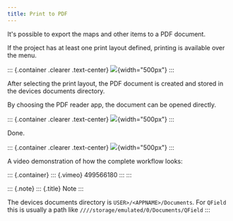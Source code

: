 ```yaml
---
title: Print to PDF
---
```


It\'s possible to export the maps and other items to a PDF document.

If the project has at least one print layout defined, printing is
available over the menu.

::: {.container .clearer .text-center}
![](../images/print_menu.jpg){width="500px"}
:::

After selecting the print layout, the PDF document is created and stored
in the devices documents directory.

By choosing the PDF reader app, the document can be opened directly.

::: {.container .clearer .text-center}
![](../images/print_open.jpg){width="500px"}
:::

Done.

::: {.container .clearer .text-center}
![](../images/print_document.jpg){width="500px"}
:::

A video demonstration of how the complete workflow looks:

::: {.container}
::: {.vimeo}
499566180
:::
:::

::: {.note}
::: {.title}
Note
:::

The devices documents directory is `USER>/<APPNAME>/Documents`. For
`QField` this is usually a path like
`////storage/emulated/0/Documents/QField`
:::

